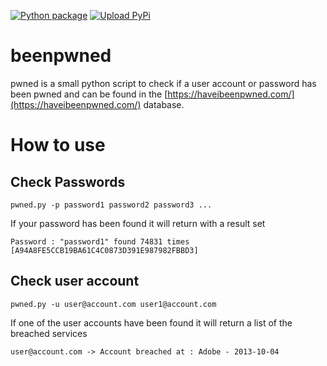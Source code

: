 [![Python package](https://github.com/rangulvers/beenpwned/actions/workflows/python-package.yml/badge.svg)](https://github.com/rangulvers/beenpwned/actions/workflows/python-package.yml)
[![Upload PyPi](https://github.com/rangulvers/beenpwned/actions/workflows/python-publish.yml/badge.svg)](https://github.com/rangulvers/beenpwned/actions/workflows/python-publish.yml)


# beenpwned
pwned is a small python script to check if a user account or password has been pwned and can be found in the [https://haveibeenpwned.com/](https://haveibeenpwned.com/) database. 

# How to use
## Check Passwords
`pwned.py -p password1 password2 password3 ...`

If your password has been found it will return with a result set

`Password : "password1" found 74831 times [A94A8FE5CCB19BA61C4C0873D391E987982FBBD3]`

## Check user account
`pwned.py -u user@account.com user1@account.com`

If one of the user accounts have been found it will return a list of the breached services

`user@account.com -> Account breached at : Adobe - 2013-10-04`
